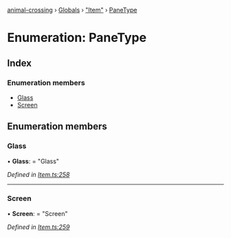 [animal-crossing](../README.md) › [Globals](../globals.md) › ["Item"](../modules/_item_.md) › [PaneType](_item_.panetype.md)

# Enumeration: PaneType

## Index

### Enumeration members

* [Glass](_item_.panetype.md#glass)
* [Screen](_item_.panetype.md#screen)

## Enumeration members

###  Glass

• **Glass**: = "Glass"

*Defined in [Item.ts:258](https://github.com/Norviah/animal-crossing/blob/f22c64d/module/types/Item.ts#L258)*

___

###  Screen

• **Screen**: = "Screen"

*Defined in [Item.ts:259](https://github.com/Norviah/animal-crossing/blob/f22c64d/module/types/Item.ts#L259)*
